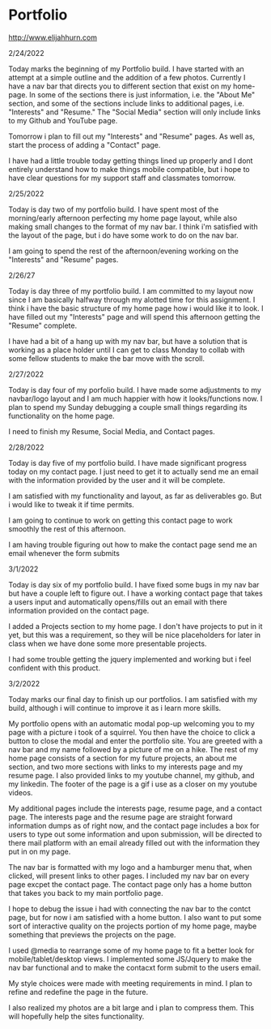 # Portfolio

http://www.elijahhurn.com

2/24/2022

Today marks the beginning of my Portfolio build. I have started with an attempt at a simple outline and the addition of a few photos. 
Currently I have a nav bar that directs you to different section that exist on my home-page. In some of the sections there is just information, i.e. the "About Me" section, and some of the sections include links to additional pages, i.e. "Interests" and "Resume." The "Social Media" section will only include links to my Github and YouTube page. 

Tomorrow i plan to fill out my "Interests" and "Resume" pages. As well as, start the process of adding a "Contact" page.

I have had a little trouble today getting things lined up properly and I dont entirely understand how to make things mobile compatible,  but i hope to have clear questions for my support staff and classmates tomorrow. 

2/25/2022

Today is day two of my portfolio build. I have spent most of the morning/early afternoon perfecting my home page layout, while also making small changes to the format of my nav bar. I think i'm satisfied with the layout of the page, but i do have some work to do on the nav bar.

I am going to spend the rest of the afternoon/evening working on the "Interests" and "Resume" pages. 

2/26/27

Today is day three of my portfolio build. I am committed to my layout now since I am basically halfway through my alotted time for this assignment. I think i have the basic structure of my home page how i would like it to look. I have filled out my "Interests" page and will spend this afternoon getting the "Resume" complete. 

I have had a bit of a hang up with my nav bar, but have a solution that is working as a place holder until I can get to class Monday to collab with some fellow students to make the bar move with the scroll. 

2/27/2022

Today is day four of my porfolio build. I have made some adjustments to my navbar/logo layout and I am much happier with how it looks/functions now. I plan to spend my Sunday debugging a couple small things regarding its functionality on the home page. 

I need to finish my Resume, Social Media, and Contact pages. 

2/28/2022

Today is day five of my portfolio build. I have made significant progress today on my contact page. I just need to get it to actually send me an email with the information provided by the user and it will be complete. 

I am satisfied with my functionality and layout, as far as deliverables go. But i would like to tweak it if time permits. 

I am going to continue to work on getting this contact page to work smoothly the rest of this afternoon.

I am having trouble figuring out how to make the contact page send me an email whenever the form submits

3/1/2022

Today is day six of my portfolio build. I have fixed some bugs in my nav bar but have a couple left to figure out. I have a working contact page that takes a users input and automatically opens/fills out an email with there information provided on the contact page. 

I added a Projects section to my home page. I don't have projects to put in it yet, but this was a requirement, so they will be nice placeholders for later in class when we have done some more presentable projects.

I had some trouble getting the jquery implemented and working but i feel confident with this product. 

3/2/2022

Today marks our final day to finish up our portfolios. I am satisfied with my build, although i will continue to improve it as i learn more skills. 

My portfolio opens with an automatic modal pop-up welcoming you to my page with a picture i took of a squirrel. You then have the choice to click a button to close the modal and enter the portfolio site. You are greeted with a nav bar and my name followed by a picture of me on a hike. The rest of my home page consists of a section for my future projects, an about me section, and two more sections with links to my interests page and my resume page. I also provided links to my youtube channel, my github, and my linkedin. The footer of the page is a gif i use as a closer on my youtube videos. 

My additional pages include the interests page, resume page, and a contact page. The interests page and the resume page are straight forward information dumps as of right now, and the contact page includes a box for users to type out some information and upon submission, will be directed to there mail platform with an email already filled out with the information they put in on my page. 

The nav bar is formatted with my logo and a hamburger menu that, when clicked, will present links to other pages. I included my nav bar on every page excpet the contact page. The contact page only has a home button that takes you back to my main portfolio page. 

I hope to debug the issue i had with connecting the nav bar to the contct page, but for now i am satisfied with a home button. I also want to put some sort of interactive quality on the projects portion of my home page, maybe something that previews the projects on the page. 

I used @media to rearrange some of my home page to fit a better look for mobile/tablet/desktop views.
I implemented some JS/Jquery to make the nav bar functional and to make the contacxt form submit to the users email.

My style choices were made with meeting requirements in mind. I plan to refine and redefine the page in the future.

I also realized my photos are a bit large and i plan to compress them. This will hopefully help the sites functionality.